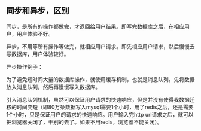 ## 同步和异步，区别

同步，是所有的操作都做完，才返回给用户结果。即写完数据库之后，在相应用户，用户体验不好。

异步，不用等所有操作等做完，就相应用户请求。即先相应用户请求，然后慢慢去写数据库，用户体验较好。

异步操作例子：

为了避免短时间大量的数据库操作，就使用缓存机制，也就是消息队列。先将数据放入消息队列，然后再慢慢写入数据库。

引入消息队列机制，虽然可以保证用户请求的快速响应，但是并没有使得我数据迁移的时间变短（即80万条数据写入mysql需要1个小时，用了redis之后，还是需要1个小时，只是保证用户的请求的快速响应。用户输入完http url请求之后，就可以把浏览器关闭了，干别的去了。如果不用redis，浏览器不能关闭）。
